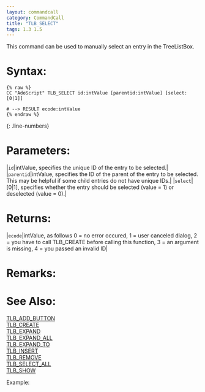 ```yaml
---
layout: commandcall
category: CommandCall
title: "TLB_SELECT"
tags: 1.3 1.5
---
```


This command can be used to manually select an entry in the TreeListBox.

# Syntax:  

```adoscript
{% raw %}
CC "AdoScript" TLB_SELECT id:intValue [parentid:intValue] [select:[0|1]]

# --> RESULT ecode:intValue
{% endraw %}
```
{: .line-numbers}

# Parameters:  

|`id`|intValue, specifies the unique ID of the entry to be selected.|
|`parentid`|intValue, specifies the ID of the parent of the entry to be selected. This may be helpful if some child entries do not have unique IDs.|
|`select`|[0|1], specifies whether the entry should be selected (value = 1) or deselected (value = 0).|

# Returns:  

|`ecode`|intValue, as follows 0 = no error occured, 1 = user canceled dialog, 2 = you have to call TLB_CREATE before calling this function, 3 = an argument is missing, 4 = you passed an invalid ID|

# Remarks:



# See Also:  

[TLB_ADD_BUTTON](tlb_add_button.html "TLB_ADD_BUTTON")  
[TLB_CREATE](tlb_create.html "TLB_CREATE")  
[TLB_EXPAND](tlb_expand.html "TLB_EXPAND")  
[TLB_EXPAND_ALL](tlb_expand_all.html "TLB_EXPAND_ALL")  
[TLB_EXPAND_TO](tlb_expand_to.html "TLB_EXPAND_TO")  
[TLB_INSERT](tlb_insert.html "TLB_INSERT")  
[TLB_REMOVE](tlb_remove.html "TLB_REMOVE")  
[TLB_SELECT_ALL](tlb_select_all.html "TLB_SELECT_ALL")  
[TLB_SHOW](tlb_show.html "TLB_SHOW")  


Example:


